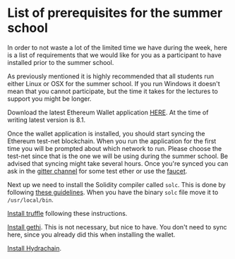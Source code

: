 # List of prerequisites for the summer school

In order to not waste a lot of the limited time we have during the week, here is a list of requirements that we would like for you as a participant to have installed prior to the summer school.


As previously mentioned it is highly recommended that all students run either Linux or OSX for the summer school. If you run Windows it doesn't mean that you cannot participate, but the time it takes for the lectures to support you might be longer.


Download the latest Ethereum Wallet application [HERE](https://github.com/ethereum/mist/releases). At the time of writing latest version is 8.1. 


Once the wallet application is installed, you should start syncing the Ethereum test-net blockchain. When you run the application for the first time you will be prompted about which network to run. Please choose the test-net since that is the one we will be using during the summer school. Be advised that syncing might take several hours.
Once you're synced you can ask in the [gitter channel](https://gitter.im/blockchain-summer-school/support) for some test ether or use the [faucet](http://faucet.ma.cx:3000/).


Next up we need to install the Solidity compiler called `solc`. This is done by following [these guidelines](http://solidity.readthedocs.io/en/latest/installing-solidity.html#building). When you have the binary `solc` file move it to `/usr/local/bin`.


[Install truffle](http://truffle.readthedocs.io/en/latest/getting_started/installation/) following these instructions.


[Install gethi](https://github.com/ethereum/go-ethereum/wiki/Building-Ethereum). This is not necessary, but nice to have. You don't need to sync here, since you already did this when installing the wallet.


[Install Hydrachain](https://github.com/HydraChain/hydrachain#setup--invocation). 

